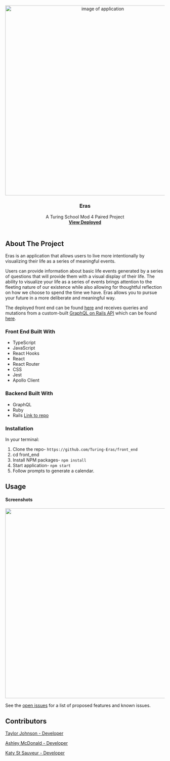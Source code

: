 <br />
<p align="center">
  <a href="https://github.com/Turing-Eras/front_end">
    <img src="" alt="image of application" width="600">
  </a>
  <h3 align="center">Eras</h3>
  <p align="center">
    A Turing School Mod 4 Paired Project
    <br />
    <a href="https://eras-frontend.herokuapp.com/"><strong>View Deployed</strong></a>
    <br />
    <br />
  </p>
</p>

## About The Project

Eras is an application that allows users to live more intentionally by visualizing their life as a series of meaningful events.

Users can provide information about basic life events generated by a series of questions that will provide them with a visual display of their life. The ability to visualize your life as a series of events brings attention to the fleeting nature of our existence while also allowing for thoughtful reflection on how we choose to spend the time we have. Eras allows you to pursue your future in a more deliberate and meaningful way.

The deployed front end can be found [here](https://eras-frontend.herokuapp.com/) and receives queries and mutations from a custom-built [GraphQL on Rails API](https://eras-api.herokuapp.com/) which can be found [here](https://github.com/Turing-Eras/api).

### Front End Built With

* TypeScript
* JavaScript
* React Hooks
* React
* React Router
* CSS
* Jest
* Apollo Client

### Backend Built With

* GraphQL
* Ruby
* Rails
  [Link to repo](https://github.com/Turing-Eras/api)

### Installation

In your terminal:

1. Clone the repo-
   `https://github.com/Turing-Eras/front_end`
2. cd front_end
3. Install NPM packages- `npm install`
4. Start application- `npm start`
5. Follow prompts to generate a calendar.

## Usage

#### Screenshots

<img src="" alt="" width="600">

See the [open issues](https://github.com/orgs/Turing-Eras/projects/1) for a list of proposed features and known issues.

## Contributors

[Taylor Johnson - Developer](https://github.com/taylorjohnson141)

[Ashley McDonald - Developer](https://github.com/aemcdonald)

[Katy St Sauveur - Developer](https://github.com/krogowsk531)
